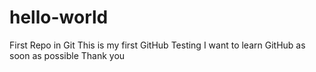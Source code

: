 # hello-world
First Repo in Git
This is my first GitHub Testing
I want to learn GitHub as soon as possible
Thank you
